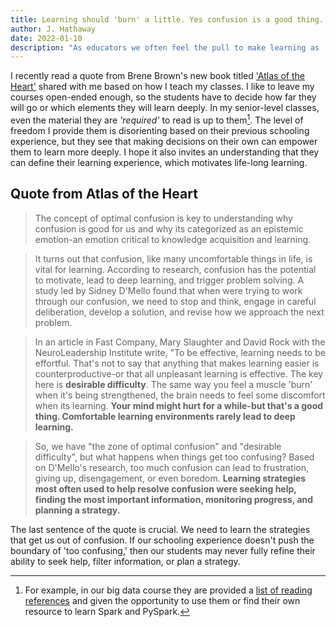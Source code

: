 ```yaml
---
title: Learning should 'burn' a little. Yes confusion is a good thing.
author: J. Hathaway
date: 2022-01-10
description: "As educators we often feel the pull to make learning as 'painless' as possible. We want to 'fix' our lessons that created too many struggles for the students. Sometimes, we need to resist that urge."
---
```


I recently read a quote from Brene Brown's new book titled ['Atlas of the Heart'](https://brenebrown.com/book/atlas-of-the-heart/) shared with me based on how I teach my classes. I like to leave my courses open-ended enough, so the students have to decide how far they will go or which elements they will learn deeply. In my senior-level classes, even the material they are _'required'_ to read is up to them[^1]. The level of freedom I provide them is disorienting based on their previous schooling experience, but they see that making decisions on their own can empower them to learn more deeply. I hope it also invites an understanding that they can define their learning experience, which motivates life-long learning.

## Quote from Atlas of the Heart

> The concept of optimal confusion is key to understanding why confusion is good for us and why its categorized as an epistemic emotion-an emotion critical to knowledge acquisition and learning.

> It turns out that confusion, like many uncomfortable things in life, is vital for learning. According to research, confusion has the potential to motivate, lead to deep learning, and trigger problem solving. A study led by Sidney D'Mello found that when were trying to work through our confusion, we need to stop and think, engage in careful deliberation, develop a solution, and revise how we approach the next problem.

> In an article in Fast Company, Mary Slaughter and David Rock with the NeuroLeadership Institute write, "To be effective, learning needs to be effortful. That's not to say that anything that makes learning easier is counterproductive-or that all unpleasant learning is effective. The key here is __desirable difficulty__. The same way you feel a muscle 'burn' when it's being strengthened, the brain needs to feel some discomfort when its learning. __Your mind might hurt for a while-but that's a good thing. Comfortable learning environments rarely lead to deep learning.__

> So, we have "the zone of optimal confusion" and "desirable difficulty", but what happens when things get too confusing? Based on D'Mello's research, too much confusion can lead to frustration, giving up, disengagement, or even boredom. __Learning strategies most often used to help resolve confusion were seeking help, finding the most important information, monitoring progress, and planning a strategy.__

The last sentence of the quote is crucial.  We need to learn the strategies that get us out of confusion.  If our schooling experience doesn't push the boundary of 'too confusing,' then our students may never fully refine their ability to seek help, filter information, or plan a strategy.

[^1]: For example, in our big data course they are provided a [list of reading references](https://github.com/BYUI451/course_guide/blob/main/resources.md) and given the opportunity to use them or find their own resource to learn Spark and PySpark.
